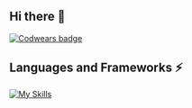 ## Hi there 👋
[![Codwears badge](https://www.codewars.com/users/kudinovaRenataDev/badges/large)](https://www.codewars.com/users/kudinovaRenataDev)

## Languages and Frameworks ⚡
[![My Skills](https://skillicons.dev/icons?i=html,css,sass,js,ts,react,git,github,vite,vitest,materialui,npm,pnpm,yarn,nodejs,figma,ps,ai,bootstrap,webstorm,vscode)](https://skillicons.dev)


<!--
**kdrenata/kdrenata** is a ✨ _special_ ✨ repository because its `README.md` (this file) appears on your GitHub profile.

Here are some ideas to get you started:

- 🔭 I’m currently working on ...
- 🌱 I’m currently learning ...
- 👯 I’m looking to collaborate on ...
- 🤔 I’m looking for help with ...
- 💬 Ask me about ...
- 📫 How to reach me: ...
- 😄 Pronouns: ...
- ⚡ Fun fact: ...
-->
